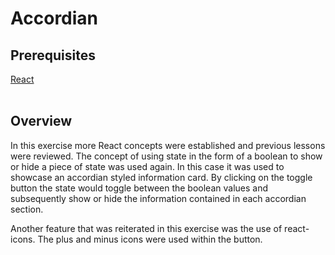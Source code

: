 <h1>Accordian</h1>
<h2>Prerequisites</h2>
<a href="https://www.reactjs.org">React</a><br></br>
<h2>Overview</h2>
<p>
In this exercise more React concepts were established and previous lessons were reviewed. The concept of using state in the form of a boolean to show or hide a piece of state was used again. In this case it was used to showcase an accordian styled information card. By clicking on the toggle button the state would toggle between the boolean values and subsequently show or hide the information contained in each accordian section.
</p>
<p>
Another feature that was reiterated in this exercise was the use of react-icons. The plus and minus icons were used within the button.
</p>